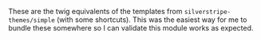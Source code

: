 These are the twig equivalents of the templates from `silverstripe-themes/simple` (with some shortcuts).
This was the easiest way for me to bundle these somewhere so I can validate this module works as expected.
